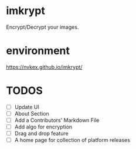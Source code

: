 # imkrypt
Encrypt/Decrypt your images.

# environment
https://nvkex.github.io/imkrypt/


# TODOS
- [ ] Update UI
- [ ] About Section
- [ ] Add a Contributors' Markdown File
- [ ] Add algo for encryption
- [ ] Drag and drop feature
- [ ] A home page for collection of platform releases
